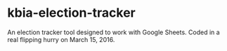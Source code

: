 # kbia-election-tracker
An election tracker tool designed to work with Google Sheets. Coded in a real flipping hurry on March 15, 2016.
